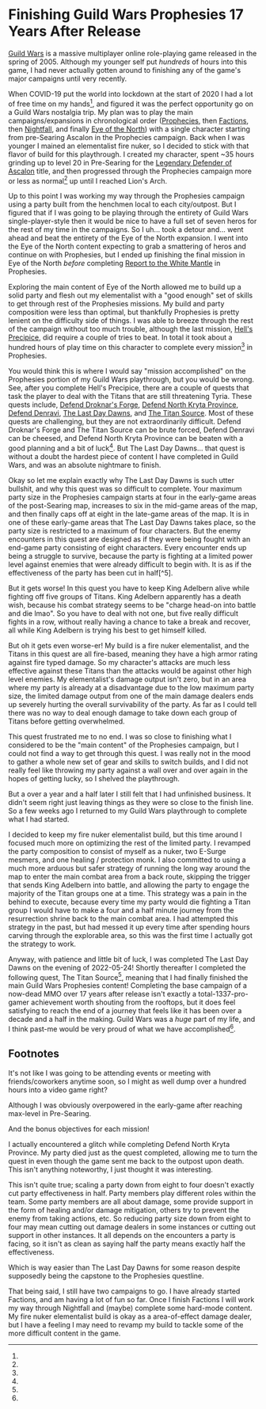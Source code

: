 Finishing Guild Wars Prophesies 17 Years After Release
======================================================

[Guild Wars](https://www.guildwars.com) is a massive multiplayer online
role-playing game released in the spring of 2005. Although my younger self put
*hundreds* of hours into this game, I had never actually gotten around to
finishing any of the game's major campaigns until very recently.

When COVID-19 put the world into lockdown at the start of 2020 I had a lot of
free time on my hands[^1], and figured it was the perfect opportunity go on a
Guild Wars nostalgia trip. My plan was to play the main campaigns/expansions in
chronological order
([Prophecies](https://wiki.guildwars.com/wiki/Guild_Wars_Prophecies), then
[Factions](https://wiki.guildwars.com/wiki/Guild_Wars_Factions), then
[Nightfall](https://wiki.guildwars.com/wiki/Guild_Wars_Nightfall), and finally
[Eye of the
North](https://wiki.guildwars.com/wiki/Guild_Wars_Eye_of_the_North)) with a
single character starting from pre-Searing Ascalon in the Prophecies campaign.
Back when I was younger I mained an elementalist fire nuker, so I decided to
stick with that flavor of build for this playthrough. I created my character,
spent ~35 hours grinding up to level 20 in Pre-Searing for the [Legendary
Defender of Ascalon](https://wiki.guildwars.com/wiki/Defender_of_Ascalon)
title, and then progressed through the Prophecies campaign more or less as
normal[^2] up until I reached Lion's Arch.

Up to this point I was working my way through the Prophesies campaign using a
party built from the henchmen local to each city/outpost. But I figured that if
I was going to be playing through the entirety of Guild Wars
single-player-style then it would be nice to have a full set of seven heros for
the rest of my time in the campaigns. So I uh... took a detour and... went
ahead and beat the entirety of the Eye of the North expansion. I went into the
Eye of the North content expecting to grab a smattering of heros and continue
on with Prophesies, but I ended up finishing the final mission in Eye of the
North *before* completing [Report to the White
Mantle](https://wiki.guildwars.com/wiki/Report_to_the_White_Mantle) in
Prophesies.

Exploring the main content of Eye of the North allowed me to build up a solid
party and flesh out my elementalist with a "good enough" set of skills to get
through rest of the Prophesies missions. My build and party composition were
less than optimal, but thankfully Prophesies is pretty lenient on the
difficulty side of things. I was able to breeze through the rest of the
campaign without too much trouble, although the last mission, [Hell's
Precipice](https://wiki.guildwars.com/wiki/Hell%27s_Precipice), did require a
couple of tries to beat. In total it took about a hundred hours of play time on
this character to complete every mission[^3] in Prophesies.

You would think this is where I would say "mission accomplished" on the
Prophesies portion of my Guild Wars playthrough, but you would be wrong. See,
after you complete Hell's Precipice, there are a couple of quests that task the
player to deal with the Titans that are still threatening Tyria. These quests
include, [Defend Droknar's
Forge](https://wiki.guildwars.com/wiki/Defend_Droknar%27s_Forge), [Defend North
Kryta Province](https://wiki.guildwars.com/wiki/Defend_North_Kryta_Province),
[Defend Denravi](https://wiki.guildwars.com/wiki/Defend_Denravi), [The Last Day
Dawns](https://wiki.guildwars.com/wiki/The_Last_Day_Dawns), and [The Titan
Source](https://wiki.guildwars.com/wiki/The_Titan_Source). Most of these quests
are challenging, but they are not extraordinarily difficult. Defend Droknar's
Forge and The Titan Source can be brute forced, Defend Denravi can be cheesed,
and Defend North Kryta Province can be beaten with a good planning and a bit of
luck[^4]. But The Last Day Dawns... that quest is without a doubt the hardest
piece of content I have completed in Guild Wars, and was an absolute nightmare
to finish.

<div id=the-last-day-dawns></div>
Okay so let me explain exactly why The Last Day Dawns is such utter bullshit,
and why this quest was so difficult to complete. Your maximum party size in the
Prophesies campaign starts at four in the early-game areas of the post-Searing
map, increases to six in the mid-game areas of the map, and then finally caps
off at eight in the late-game areas of the map. It is in one of these
early-game areas that The Last Day Dawns takes place, so the party size is
restricted to a maximum of four characters. But the enemy encounters in this
quest are designed as if they were being fought with an end-game party
consisting of eight characters. Every encounter ends up being a struggle to
survive, because the party is fighting at a limited power level against enemies
that were already difficult to begin with. It is as if the effectiveness of the
party has been cut in half[^5].

But it gets worse! In this quest you have to keep King Adelbern alive while
fighting off five groups of Titans. King Adelbern apparently has a death wish,
because his combat strategy seems to be "charge head-on into battle and die
lmao". So you have to deal with not one, but five really difficult fights in a
row, without really having a chance to take a break and recover, all while King
Adelbern is trying his best to get himself killed.

But oh it gets even worse-er! My build is a fire nuker elementalist, and the
Titans in this quest are all fire-based, meaning they have a high armor rating
against fire typed damage. So my character's attacks are much less effective
against these Titans than the attacks would be against other high level
enemies. My elementalist's damage output isn't zero, but in an area where my
party is already at a disadvantage due to the low maximum party size, the
limited damage output from one of the main damage dealers ends up severely
hurting the overall survivability of the party. As far as I could tell there
was no way to deal enough damage to take down each group of Titans before
getting overwhelmed.

This quest frustrated me to no end. I was so close to finishing what I
considered to be the "main content" of the Prophesies campaign, but I could not
find a way to get through this quest. I was really not in the mood to gather a
whole new set of gear and skills to switch builds, and I did not really feel
like throwing my party against a wall over and over again in the hopes of
getting lucky, so I shelved the playthrough.

But a over a year and a half later I still felt that I had unfinished business.
It didn't seem right just leaving things as they were so close to the finish
line. So a few weeks ago I returned to my Guild Wars playthrough to complete
what I had started.

I decided to keep my fire nuker elementalist build, but this time around I
focused much more on optimizing the rest of the limited party. I revamped the
party composition to consist of myself as a nuker, two E-Surge mesmers, and one
healing / protection monk. I also committed to using a much more arduous but
safer strategy of running the long way around the map to enter the main combat
area from a back route, skipping the trigger that sends King Adelbern into
battle, and allowing the party to engage the majority of the Titan groups one
at a time. This strategy was a pain in the behind to execute, because every
time my party would die fighting a Titan group I would have to make a four and
a half minute journey from the resurrection shrine back to the main combat
area. I had attempted this strategy in the past, but had messed it up every
time after spending hours carving through the explorable area, so this was the
first time I actually got the strategy to work.

Anyway, with patience and little bit of luck, I was completed The Last Day
Dawns on the evening of 2022-05-24! Shortly thereafter I completed the
following quest, The Titan Source[^6], meaning that I had finally finished the
main Guild Wars Prophesies content! Completing the base campaign of a now-dead
MMO over 17 years after release isn't exactly a total-1337-pro-gamer
achievement worth shouting from the rooftops, but it does feel satisfying to
reach the end of a journey that feels like it has been over a decade and a half
in the making. Guild Wars was a *huge* part of my life, and I think past-me
would be very proud of what we have accomplished[^7].

## Footnotes
[^1]:
It's not like I was going to be attending events or meeting with
friends/coworkers anytime soon, so I might as well dump over a hundred hours
into a video game right?

[^2]:
Although I was obviously overpowered in the early-game after reaching max-level
in Pre-Searing.

[^3]:
And the bonus objectives for each mission!

[^4]:
I actually encountered a glitch while completing Defend North Kryta Province.
My party died just as the quest completed, allowing me to turn the quest in
even though the game sent me back to the outpost upon death. This isn't
anything noteworthy, I just thought it was interesting.

[^5]:
This isn't quite true; scaling a party down from eight to four doesn't exactly
cut party effectiveness in half. Party members play different roles within the
team. Some party members are all about damage, some provide support in the form
of healing and/or damage mitigation, others try to prevent the enemy from
taking actions, etc. So reducing party size down from eight to four may mean
cutting out damage dealers in some instances or cutting out support in other
instances. It all depends on the encounters a party is facing, so it isn't as
clean as saying half the party means exactly half the effectiveness.

[^6]:
Which is way easier than The Last Day Dawns for some reason despite supposedly
being the capstone to the Prophesies questline.

[^7]:
That being said, I still have two campaigns to go. I have already started
Factions, and am having a lot of fun so far. Once I finish Factions I will work
my way through Nightfall and (maybe) complete some hard-mode content. My fire
nuker elementalist build is okay as a area-of-effect damage dealer, but I have
a feeling I may need to revamp my build to tackle some of the more difficult
content in the game.
